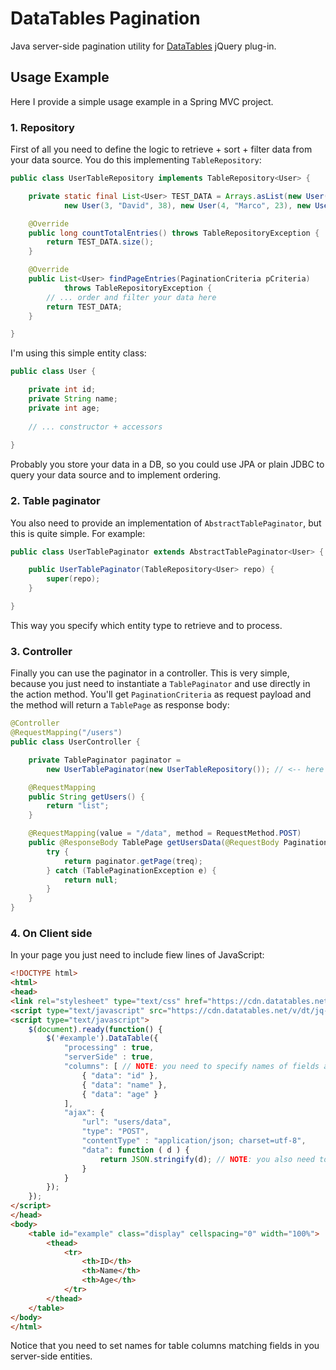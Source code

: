 # DataTables Pagination

Java server-side pagination utility for [DataTables](https://datatables.net/) jQuery plug-in.

## Usage Example

Here I provide a simple usage example in a Spring MVC project.

### 1. Repository

First of all you need to define the logic to retrieve + sort + filter data from your data source. 
You do this implementing `TableRepository`:

```java
public class UserTableRepository implements TableRepository<User> {

    private static final List<User> TEST_DATA = Arrays.asList(new User(1, "Lisa", 20), new User(2, "Tom", 31),
            new User(3, "David", 38), new User(4, "Marco", 23), new User(5, "Jenny", 15));

    @Override
    public long countTotalEntries() throws TableRepositoryException {
        return TEST_DATA.size();
    }

    @Override
    public List<User> findPageEntries(PaginationCriteria pCriteria)
            throws TableRepositoryException {
        // ... order and filter your data here
        return TEST_DATA;
    }

}
```

I'm using this simple entity class:

```java
public class User {

    private int id;
    private String name;
    private int age;
    
    // ... constructor + accessors
    
}
```

Probably you store your data in a DB, so you could use JPA or plain JDBC to query your data source and to implement ordering.

### 2. Table paginator

You also need to provide an implementation of `AbstractTablePaginator`, but this is quite simple. For example:

```java
public class UserTablePaginator extends AbstractTablePaginator<User> {

    public UserTablePaginator(TableRepository<User> repo) {
        super(repo);
    }

}
```

This way you specify which entity type to retrieve and to process.

### 3. Controller

Finally you can use the paginator in a controller.
This is very simple, because you just need to instantiate a `TablePaginator` and use directly in the action method. 
You'll get `PaginationCriteria` as request payload and the method will return a `TablePage` as response body:

```java
@Controller
@RequestMapping("/users")
public class UserController {

    private TablePaginator paginator = 
        new UserTablePaginator(new UserTableRepository()); // <-- here you can use autowiring

    @RequestMapping
    public String getUsers() {
        return "list";
    }

    @RequestMapping(value = "/data", method = RequestMethod.POST)
    public @ResponseBody TablePage getUsersData(@RequestBody PaginationCriteria treq) {
        try {
            return paginator.getPage(treq);
        } catch (TablePaginationException e) {
            return null;
        }
    }
}
```

### 4. On Client side

In your page you just need to include fiew lines of JavaScript:

```html
<!DOCTYPE html>
<html>
<head>
<link rel="stylesheet" type="text/css" href="https://cdn.datatables.net/v/dt/jq-2.2.3/dt-1.10.12/datatables.css" />
<script type="text/javascript" src="https://cdn.datatables.net/v/dt/jq-2.2.3/dt-1.10.12/datatables.js" />
<script type="text/javascript">
    $(document).ready(function() {
        $('#example').DataTable({
            "processing" : true,
            "serverSide" : true,
            "columns": [ // NOTE: you need to specify names of fields as ids for the columns
                { "data": "id" },
                { "data": "name" },
                { "data": "age" }
            ],
            "ajax": {
                "url": "users/data",
                "type": "POST",
                "contentType" : "application/json; charset=utf-8",			    
                "data": function ( d ) {
                    return JSON.stringify(d); // NOTE: you also need to stringify POST payload
                }
            }
        });
    });
</script>
</head>
<body>
    <table id="example" class="display" cellspacing="0" width="100%">
        <thead>
            <tr>
                <th>ID</th>
                <th>Name</th>
                <th>Age</th>
            </tr>
        </thead>
    </table>
</body>
</html>
```

Notice that you need to set names for table columns matching fields in you server-side entities.
